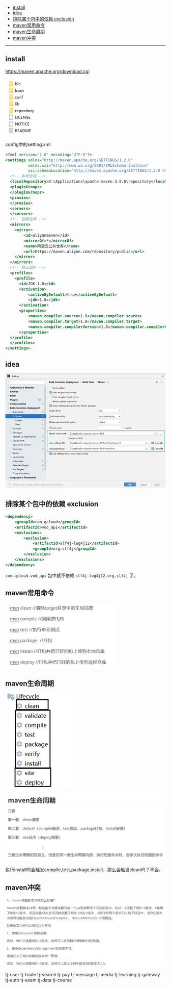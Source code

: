 - [install](#install)
- [idea](#idea)
- [排除某个包中的依赖 exclusion](#排除某个包中的依赖-exclusion)
- [maven常用命令](#maven常用命令)
- [maven生命周期](#maven生命周期)
- [maven冲突](#maven冲突)

---

## install

https://maven.apache.org/download.cgi

![alt text](../../images/image-22.png)

config中的setting.xml

```xml
<?xml version="1.0" encoding="UTF-8"?>
<settings xmlns="http://maven.apache.org/SETTINGS/1.2.0"
          xmlns:xsi="http://www.w3.org/2001/XMLSchema-instance"
          xsi:schemaLocation="http://maven.apache.org/SETTINGS/1.2.0 https://maven.apache.org/xsd/settings-1.2.0.xsd">
  <!-- 本地仓库 -->
  <localRepository>D:\Applications\apache-maven-3.9.6\repository</localRepository>
  <pluginGroups>
  </pluginGroups>
  <proxies>
  </proxies>
  <servers>
  </servers>
  <!-- 远程仓库 -->
  <mirrors>
    <mirror>
        <id>aliyunmaven</id>
        <mirrorOf>*</mirrorOf>
        <name>阿里云公共仓库</name>
        <url>https://maven.aliyun.com/repository/public</url>
    </mirror>
  </mirrors>
  <!-- 默认JDK -->
  <profiles>
    <profile>     
      <id>JDK-1.8</id>       
      <activation>       
          <activeByDefault>true</activeByDefault>       
          <jdk>1.8</jdk>       
      </activation>       
      <properties>       
          <maven.compiler.source>1.8</maven.compiler.source>       
          <maven.compiler.target>1.8</maven.compiler.target>       
          <maven.compiler.compilerVersion>1.8</maven.compiler.compilerVersion>       
      </properties>       
  </profile>
  </profiles>
</settings>
```
## idea

![alt text](../../images/image-118.png)


## 排除某个包中的依赖 exclusion

```xml
<dependency>
    <groupId>com.qcloud</groupId>
    <artifactId>vod_api</artifactId>
    <exclusions>
        <exclusion>
            <artifactId>slf4j-log4j12</artifactId>
            <groupId>org.slf4j</groupId>
        </exclusion>
    </exclusions>
</dependency>
```
`com.qcloud.vod_api` 包中就不依赖 `slf4j-log4j12.org.slf4j` 了。

## maven常用命令

![alt text](../../images/image-126.png)

## maven生命周期

![alt text](../../images/image-384.png)

![alt text](../../images/image-297.png)

执行install时会触发compile,test,package,install，那么会触发clean吗？不会。

## maven冲突

![alt text](../../images/image-127.png)


 tj-user tj-trade tj-search tj-pay tj-message tj-media tj-learning tj-gateway tj-auth  tj-exam tj-data tj-course      
